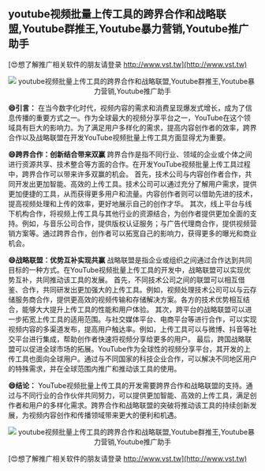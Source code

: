 ## **youtube视频批量上传工具的跨界合作和战略联盟,Youtube群推王,Youtube暴力营销,Youtube推广助手**

[😍想了解推广相关软件的朋友请登录 http://www.vst.tw](http://www.vst.tw)

 <center><img src="https://vst.tw/MP4/tuiguang/png/6.png" alt="youtube视频批量上传工具的跨界合作和战略联盟,Youtube群推王,Youtube暴力营销,Youtube推广助手"></center>

**😄引言：**
在当今数字化时代，视频内容的需求和消费呈现爆发式增长，成为了信息传播的重要方式之一。作为全球最大的视频分享平台之一，YouTube在这个领域具有巨大的影响力。为了满足用户多样化的需求，提高内容创作者的效率，跨界合作以及战略联盟在开发YouTube视频批量上传工具方面显得尤为重要。

**😄跨界合作：创新结合带来双赢**
跨界合作是指不同行业、领域的企业或个体之间进行资源共享、技术整合等方面的合作。在开发YouTube视频批量上传工具过程中，跨界合作可以带来许多双赢的机会。
首先，技术公司与内容创作者合作，共同开发出更加智能、高效的上传工具。技术公司可以通过充分了解用户需求，提供更加便捷的工具，从而获得更多用户和流量。内容创作者则可以借助先进的技术，提高视频处理和上传的效率，更好地展示自己的创作才华。
其次，线上平台与线下机构合作，将视频上传工具与其他行业的资源结合，为创作者提供更加全面的支持。例如，与音乐公司合作，提供版权认证服务；与广告代理商合作，提供视频营销方案等。通过跨界合作，创作者可以拓宽自己的影响力，获得更多的曝光和商业机会。

**😄战略联盟：优势互补实现共赢**
战略联盟是指企业或组织之间通过合作达到共同目标的一种方式。在YouTube视频批量上传工具的开发中，战略联盟可以实现优势互补，共同推动该工具的发展。
首先，不同技术公司之间的联盟可以相互借鉴、合作，共同研发出更加强大的上传工具。例如，视频处理技术公司可以与云存储服务商合作，提供更高效的视频传输和存储解决方案。各方的技术优势相互结合，能够大大提升上传工具的性能和用户体验。
其次，跨平台的战略联盟可以进一步拓宽上传工具的适用范围。与社交媒体平台、电商平台等进行合作，可以实现视频内容的多渠道发布，提高用户触达率。例如，上传工具可以与微博、抖音等社交平台进行集成，帮助创作者快速将视频分享给更多的用户。
最后，跨国战略联盟可以促进全球市场的拓展。YouTube作为全球性的视频分享平台，其开发的上传工具也面向全球用户。通过与不同国家的科技企业合作，可以解决不同地区用户的特殊需求，并在全球范围内推广和推动该工具的使用。

**😄结论：**
YouTube视频批量上传工具的开发需要跨界合作和战略联盟的支持。通过与不同行业的合作伙伴共同努力，可以提供更加智能、高效的上传工具，满足创作者和用户的多样化需求。跨界合作和战略联盟的突破将推动该工具的持续创新发展，为视频内容创作和传播领域带来更大的便利和机遇。

 <center><img src="https://vst.tw/MP4/tuiguang/png/4.png" alt="youtube视频批量上传工具的跨界合作和战略联盟,Youtube群推王,Youtube暴力营销,Youtube推广助手"></center>

[😍想了解推广相关软件的朋友请登录 http://www.vst.tw](http://www.vst.tw)



